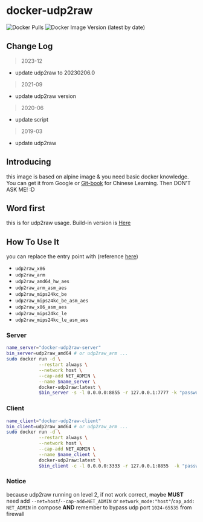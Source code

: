 # docker-udp2raw

![Docker Pulls](https://img.shields.io/docker/pulls/dogbutcat/docker-udp2raw) ![Docker Image Version (latest by date)](https://img.shields.io/docker/v/dogbutcat/docker-udp2raw)

## Change Log

> 2023-12

- update udp2raw to 20230206.0

> 2021-09

- update udp2raw version

> 2020-06

- update script

> 2019-03

- update udp2raw

## Introducing

this image is based on alpine image & you need basic docker knowledge. You can get it from Google or [Git-book](https://yeasy.gitbooks.io/docker_practice/) for Chinese Learning. Then DON'T ASK ME! :D

## Word first

this is for udp2raw usage. Build-in version is [Here](https://github.com/wangyu-/udp2raw/releases/tag/20230206.0)

## How To Use It

you can replace the entry point with (reference [here](https://docs.docker.com/engine/reference/run/#entrypoint-default-command-to-execute-at-runtime))

- `udp2raw_x86`
- `udp2raw_arm`
- `udp2raw_amd64_hw_aes`
- `udp2raw_arm_asm_aes`
- `udp2raw_mips24kc_be`
- `udp2raw_mips24kc_be_asm_aes`
- `udp2raw_x86_asm_aes`
- `udp2raw_mips24kc_le`
- `udp2raw_mips24kc_le_asm_aes`

### Server

```sh
name_server="docker-udp2raw-server"
bin_server=udp2raw_amd64 # or udp2raw_arm ...
sudo docker run -d \
            --restart always \
            --network host \
            --cap-add NET_ADMIN \
            --name $name_server \
            docker-udp2raw:latest \
            $bin_server -s -l 0.0.0.0:8855 -r 127.0.0.1:7777 -k "passwds" --raw-mode icmp --fix-gro --sock-buf 10240 --cipher-mode xor --auth-mode simple
```

### Client

```sh
name_client="docker-udp2raw-client"
bin_client=udp2raw_amd64 # or udp2raw_arm ...
sudo docker run -d \
            --restart always \
            --network host \
            --cap-add NET_ADMIN \
            --name $name_client \
            docker-udp2raw:latest \
            $bin_client -c -l 0.0.0.0:3333 -r 127.0.0.1:8855  -k "passwds" --raw-mode icmp --fix-gro --sock-buf 10240 --cipher-mode xor --auth-mode simple
```

### Notice

because udp2raw running on level 2, if not work correct, ~~maybe~~ **MUST** need add `--net=host`/`--cap-add=NET_ADMIN` or `network_mode:"host"`/`cap_add: NET_ADMIN` in compose **AND** remember to bypass udp port `1024-65535` from firewall
